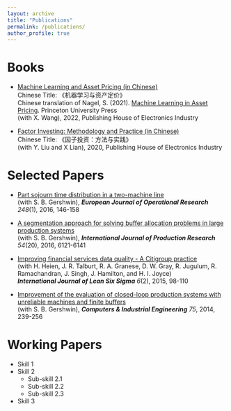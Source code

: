 ```yaml
---
layout: archive
title: "Publications"
permalink: /publications/
author_profile: true
---
```


Books
======
* <a href="https://www.factorwar.com/machine_learning_in_asset_pricing/">Machine Learning and Asset Pricing (in Chinese)</a><br>Chinese Title: 《机器学习与资产定价》<br>Chinese translation of Nagel, S. (2021). <a href="https://press.princeton.edu/books/hardcover/9780691218700/machine-learning-in-asset-pricing">Machine Learning in Asset Pricing</a>. Princeton University Press<br>(with X. Wang), 2022, Publishing House of Electronics Industry
  
* <a href="https://www.factorwar.com/">Factor Investing: Methodology and Practice (in Chinese)</a><br>Chinese Title: 《因子投资：方法与实践》<br>(with Y. Liu and X Lian), 2020, Publishing House of Electronics Industry

Selected Papers
======
* <a href="https://mitcshi.github.io/publication/shi-gershwin-ejor-2016">Part sojourn time distribution in a two-machine line</a><br>(with S. B. Gershwin), <i><b>European Journal of Operational Research</b> 248</i>(1), 2016, 146-158
  
* <a href="https://mitcshi.github.io/publication/shi-gershwin-ijpr-2016">A segmentation approach for solving buffer allocation problems in large production systems</a><br>(with S. B. Gershwin), <i><b>International Journal of Production Research</b> 54</i>(20), 2016, 6121-6141

* <a href="https://mitcshi.github.io/publication/shi-etal-ijlss-2015">Improving financial services data quality - A Citigroup practice</a><br>(with H. Heien, J. R. Talburt, R. A. Granese, D. W. Gray, R. Jugulum, R. Ramachandran, J. Singh, J. Hamilton, and H. I. Joyce)<br><i><b>International Journal of Lean Six Sigma</b> 6</i>(2), 2015, 98-110

* <a href="https://mitcshi.github.io/publication/shi-gershwin-cie-2014">Improvement of the evaluation of closed-loop production systems with unreliable machines and finite buffers</a><br>(with S. B. Gershwin), <i><b>Computers & Industrial Engineering</b> 75</i>, 2014, 239-256

Working Papers
======
* Skill 1
* Skill 2
  * Sub-skill 2.1
  * Sub-skill 2.2
  * Sub-skill 2.3
* Skill 3
